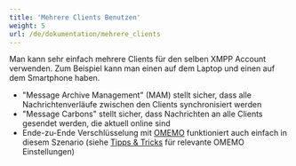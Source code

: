 ```yaml
---
title: 'Mehrere Clients Benutzen'
weight: 5
url: /de/dokumentation/mehrere_clients
---
```


Man kann sehr einfach mehrere Clients für den selben XMPP Account verwenden. Zum Beispiel kann man einen auf dem Laptop und einen auf dem Smartphone haben.

* "Message Archive Management" (MAM) stellt sicher, dass alle Nachrichtenverläufe zwischen den Clients synchronisiert werden
* "Message Carbons" stellt sicher, dass Nachrichten an alle Clients gesendet werden, die aktuell online sind
* Ende-zu-Ende Verschlüsselung mit [OMEMO](../omemo/) funktioniert auch einfach in diesem Szenario (siehe [Tipps & Tricks](../omemo/#tipps--tricks) für relevante OMEMO Einstellungen)
